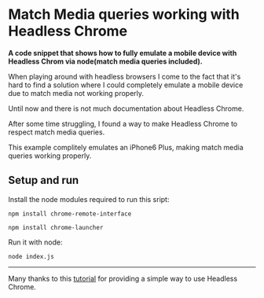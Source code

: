 # Match Media queries working with Headless Chrome

**A code snippet that shows how to fully emulate a mobile device with Headless Chrom via node(match media queries included).**

When playing around with headless browsers I come to the fact that it's hard to find a solution where I could completely emulate a mobile device due to match media not working properly.

Until now and there is not much documentation about Headless Chrome.

After some time struggling, I found a way to make Headless Chrome to respect match media queries.

This example complitely emulates an iPhone6 Plus, making match media queries working properly.

## Setup and run

Install the node modules required to run this sript:

`
npm install chrome-remote-interface
`

`
npm install chrome-launcher
`


Run it with node:

`
node index.js
`

___

Many thanks to this [tutorial](https://www.sitepoint.com/headless-chrome-node-js/) for providing a simple way to use Headless Chrome.




